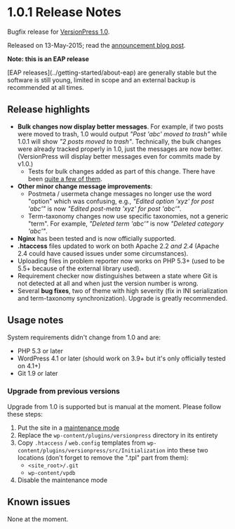 # 1.0.1 Release Notes

Bugfix release for [VersionPress 1.0](./1.0).

Released on 13-May-2015; read the [announcement blog post](https://blog.versionpress.net/2015/05/versionpress-1-0-1-released/).


<div class="note">
  <p><strong>Note: this is an EAP release</strong></p>
  <p>[EAP releases](../getting-started/about-eap) are generally stable but the software is still young, limited in scope and an external backup is recommended at all times.</p>
</div>


## Release highlights

 * **Bulk changes now display better messages**. For example, if two posts were moved to trash, 1.0 would output *"Post 'abc' moved to trash"* while 1.0.1 will show *"2 posts moved to trash"*. Technically, the bulk changes were already tracked properly in 1.0, just the messages are now better. (VersionPress will display better messages even for commits made by v1.0.)
     * Tests for bulk changes added as part of this change. There have been [quite a few of them](https://twitter.com/versionpress/status/595211445253595136).
 * **Other minor change message improvements**:
     * Postmeta / usermeta change messages no longer use the word "option" which was confusing, e.g., *"Edited option 'xyz' for post 'abc'"* is now *"Edited post-meta 'xyz' for post 'abc'"*.
     * Term-taxonomy changes now use specific taxonomies, not a generic "term". For example, *"Deleted term 'abc'"* is now *"Deleted category 'abc'"*.
 * **Nginx** has been tested and is now officially supported.
 * **.htaccess** files updated to work on both Apache 2.2 *and 2.4* (Apache 2.4 could have caused issues under some circumstances).
 * Uploading files in problem reporter now works on PHP 5.3+ (used to be 5.5+ because of the external library used).
 * Requirement checker now distinguishes between a state where Git is not detected at all and when just the version number is wrong.
 * Several **bug fixes**, two of theme with high severity (fix in INI serialization and term-taxonomy synchronization). Upgrade is greatly recommended.
 

## Usage notes

System requirements didn't change from 1.0 and are:

* PHP 5.3 or later
* WordPress 4.1 or later (should work on 3.9+ but it's only officially tested on 4.1+)
* Git 1.9 or later

### Upgrade from previous versions 

Upgrade from 1.0 is supported but is manual at the moment. Please follow these steps:

 1. Put the site in a [maintenance mode](http://www.hongkiat.com/blog/wordpress-maintenance/)
 2. Replace the `wp-content/plugins/versionpress` directory in its entirety
 3. Copy `.htaccess` / `web.config` templates from `wp-content/plugins/versionpress/src/Initialization` into these two locations (don't forget to remove the ".tpl" part from them):
     * `<site_root>/.git`
     * `wp-content/vpdb`
 4. Disable the maintenance mode



## Known issues ##

None at the moment.
